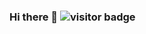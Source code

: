 ### Hi there 👋 <img src="https://visitor-badge.laobi.icu/badge?page_id=yinghuali.visitor-badge" alt="visitor badge"/> 

